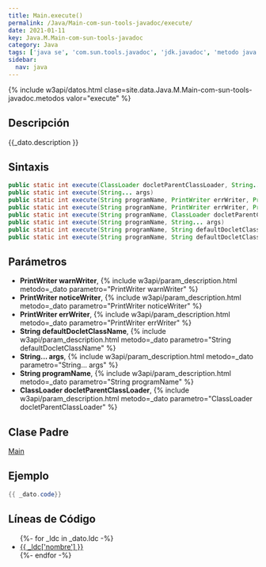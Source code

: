 ```yaml
---
title: Main.execute()
permalink: /Java/Main-com-sun-tools-javadoc/execute/
date: 2021-01-11
key: Java.M.Main-com-sun-tools-javadoc
category: Java
tags: ['java se', 'com.sun.tools.javadoc', 'jdk.javadoc', 'metodo java', 'Java 1.4']
sidebar: 
  nav: java
---
```


{% include w3api/datos.html clase=site.data.Java.M.Main-com-sun-tools-javadoc.metodos valor="execute" %}

## Descripción
{{_dato.description }}

## Sintaxis
~~~java
public static int execute(ClassLoader docletParentClassLoader, String... args)
public static int execute(String... args)
public static int execute(String programName, PrintWriter errWriter, PrintWriter warnWriter, PrintWriter noticeWriter, String defaultDocletClassName, ClassLoader docletParentClassLoader, String... args)
public static int execute(String programName, PrintWriter errWriter, PrintWriter warnWriter, PrintWriter noticeWriter, String defaultDocletClassName, String... args)
public static int execute(String programName, ClassLoader docletParentClassLoader, String... args)
public static int execute(String programName, String... args)
public static int execute(String programName, String defaultDocletClassName, ClassLoader docletParentClassLoader, String... args)
public static int execute(String programName, String defaultDocletClassName, String... args)
~~~

## Parámetros
* **PrintWriter warnWriter**,  {% include w3api/param_description.html metodo=_dato parametro="PrintWriter warnWriter" %}
* **PrintWriter noticeWriter**,  {% include w3api/param_description.html metodo=_dato parametro="PrintWriter noticeWriter" %}
* **PrintWriter errWriter**,  {% include w3api/param_description.html metodo=_dato parametro="PrintWriter errWriter" %}
* **String defaultDocletClassName**,  {% include w3api/param_description.html metodo=_dato parametro="String defaultDocletClassName" %}
* **String... args**,  {% include w3api/param_description.html metodo=_dato parametro="String... args" %}
* **String programName**,  {% include w3api/param_description.html metodo=_dato parametro="String programName" %}
* **ClassLoader docletParentClassLoader**,  {% include w3api/param_description.html metodo=_dato parametro="ClassLoader docletParentClassLoader" %}

## Clase Padre
[Main](/Java/Main-com-sun-tools-javadoc/)

## Ejemplo
~~~java
{{ _dato.code}}
~~~

## Líneas de Código
<ul>
{%- for _ldc in _dato.ldc -%}
   <li>
       <a href="{{_ldc['url'] }}">{{ _ldc['nombre'] }}</a>
   </li>
{%- endfor -%}
</ul>
